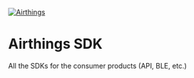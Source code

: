 
[![Airthings][logo]](https://www.airthings.com)

# Airthings SDK

All the SDKs for the consumer products (API, BLE, etc.)

[logo]: https://upload.wikimedia.org/wikipedia/commons/d/d1/Airthings_logo.svg
